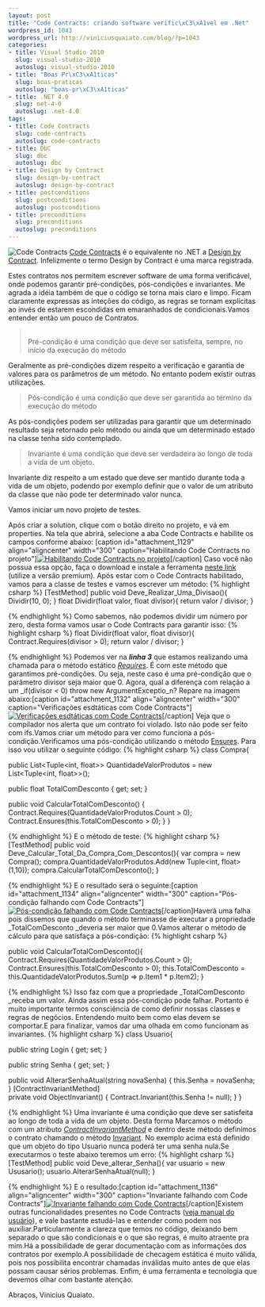 ```yaml
--- 
layout: post
title: "Code Contracts: criando software verific\xC3\xA1vel em .Net"
wordpress_id: 1043
wordpress_url: http://viniciusquaiato.com/blog/?p=1043
categories: 
- title: Visual Studio 2010
  slug: visual-studio-2010
  autoslug: visual-studio-2010
- title: "Boas Pr\xC3\xA1ticas"
  slug: boas-praticas
  autoslug: "boas-pr\xC3\xA1ticas"
- title: .NET 4.0
  slug: net-4-0
  autoslug: .net-4.0
tags: 
- title: Code Contracts
  slug: code-contracts
  autoslug: code-contracts
- title: DbC
  slug: dbc
  autoslug: dbc
- title: Design by Contract
  slug: design-by-contract
  autoslug: design-by-contract
- title: postconditions
  slug: postconditions
  autoslug: postconditions
- title: preconditions
  slug: preconditions
  autoslug: preconditions
---
```

![Code Contracts](http://viniciusquaiato.com/images_posts/dd491992.codecontracts_projecten-us-150x150.png "Code Contracts")
[Code Contracts](http://msdn.microsoft.com/en-us/devlabs/dd491992.aspx) é o equivalente no .NET a [Design by Contract](http://en.wikipedia.org/wiki/Design_by_contract). Infelizmente o termo Design by Contract é uma marca registrada.

Estes contratos nos permitem escrever software de uma forma verificável, onde podemos garantir pré-condições, pós-condições e invariantes.
Me agrada a idéia também de que o código se torna mais claro e limpo. Ficam claramente expressas as inteções do código, as regras se tornam explícitas ao invés de estarem escondidas em emaranhados de condicionais.Vamos entender então um pouco de Contratos.<br /><blockquote>  
Pré-condição é uma condição que deve ser satisfeita, sempre, no início da execução do método
</blockquote>
Geralmente as pré-condições dizem respeito a verificação e garantia de valores para os parâmetros de um método. No entanto podem existir outras utilizações.
<blockquote>  
Pós-condição é uma condição que deve ser garantida ao término da execução do método
</blockquote>
As pós-condições podem ser utilizadas para garantir que um determinado resultado seja retornado pelo método ou ainda que um determinado estado na classe tenha sido contemplado.
<blockquote>  
Invariante é uma condição que deve ser verdadeira ao longo de toda a vida de um objeto.
</blockquote>
Invariante diz respeito a um estado que deve ser mantido durante toda a vida de um objeto, podendo por exemplo definir que o valor de um atributo da classe que não pode ter determinado valor nunca.

Vamos iniciar um novo projeto de testes. 

Após criar a solution, clique com o botão direito no projeto, e vá em properties. Na tela que abrirá, selecione a aba Code Contracts e habilite os campos conforme abaixo:
[caption id="attachment_1129" align="aligncenter" width="300" caption="Habilitando Code Contracts no projeto"][![Habilitando Code Contracts no projeto](http://viniciusquaiato.com/images_posts/Habilitando-300x237.jpg "Habilitando Code Contracts no projeto")](http://viniciusquaiato.com/images_posts/Habilitando.jpg)[/caption]
Caso você não possua essa opção, faça o download e instale a ferramenta [neste link](http://msdn.microsoft.com/en-us/devlabs/dd491992.aspx) (utilize a versão premium).
Após estar com o Code Contracts habilitado, vamos para a classe de testes e vamos escrever um método:
{% highlight csharp %}
[TestMethod]
public void Deve_Realizar_Uma_Divisao(){    Dividir(10, 0);
    }
float Dividir(float valor, float divisor){
return valor / divisor;
    }

{% endhighlight %}
Como sabemos, não podemos dividir um número por zero, desta forma vamos usar o Code Contracts para garantir isso:
{% highlight csharp %}
float Dividir(float valor, float divisor){    Contract.Requires(divisor > 0);
return valor / divisor;
    }

{% endhighlight %}
Podemos ver na **_linha 3_** que estamos realizando uma chamada para o método estático _[Requires](http://msdn.microsoft.com/en-us/library/system.diagnostics.contracts.contract.requires.aspx)_. É com este método que garantimos pré-condições. Ou seja, neste caso é uma pré-condição que o parâmetro divisor seja maior que 0. Agora, qual a diferença com relação a um _if(divisor < 0) throw new ArgumentExceptio_n? Repare na imagem abaixo:[caption id="attachment_1132" align="aligncenter" width="300" caption="Verificações esdtáticas com Code Contracts"][![Verificações esdtáticas com Code Contracts](http://viniciusquaiato.com/images_posts/Code-Contracts-cheking-300x94.jpg "Verificações esdtáticas com Code Contracts")](http://viniciusquaiato.com/images_posts/Code-Contracts-cheking.jpg)[/caption] Veja que o compilador nos alerta que um contrato foi violado. Isto não pode ser feito com ifs.Vamos criar um método para ver como funciona a pós-condição.Verificamos uma pós-condição utilizando o método [Ensures](http://msdn.microsoft.com/en-us/library/system.diagnostics.contracts.contract.ensures.aspx). Para isso vou utilizar o seguinte código:
{% highlight csharp %}
class Compra{    

public List<Tuple<int, float>> QuantidadeValorProdutos = new List<Tuple<int, float>>();
    
public float TotalComDesconto { get;
    set;
    }
    
public void CalcularTotalComDesconto()    {        Contract.Requires(QuantidadeValorProdutos.Count > 0);
    Contract.Ensures(this.TotalComDesconto > 0);
    }
}

{% endhighlight %}
E o método de teste:
{% highlight csharp %}
[TestMethod]
public void Deve_Calcular_Total_Da_Compra_Com_Descontos(){
var compra = new Compra();
    compra.QuantidadeValorProdutos.Add(new Tuple<int, float>(1,10));
    compra.CalcularTotalComDesconto();
    }

{% endhighlight %}
E o resultado será o seguinte:[caption id="attachment_1134" align="aligncenter" width="300" caption="Pós-condição falhando com Code Contracts"][![Pós-condição falhando com Code Contracts](http://viniciusquaiato.com/images_posts/poscondition-failed-300x139.jpg "Pós-condição falhando com Code Contracts")](http://viniciusquaiato.com/images_posts/poscondition-failed.jpg)[/caption]Haverá uma falha pois dissemos que quando o método terminasse de executar a propriedade _TotalComDesconto _deveria ser maior que 0.Vamos alterar o método de cálculo para que satisfaça a pós-condição:
{% highlight csharp %}

public void CalcularTotalComDesconto(){    Contract.Requires(QuantidadeValorProdutos.Count > 0);
    Contract.Ensures(this.TotalComDesconto > 0);
    this.TotalComDesconto = this.QuantidadeValorProdutos.Sum(p => p.Item1 * p.Item2);
    }

{% endhighlight %}
Isso faz com que a propriedade _TotalComDesconto _receba um valor. Ainda assim essa pós-condição pode falhar. Portanto é muito importante termos consciência de como definir nossas classes e regras de negócios. Entendendo muito bem como elas devem se comportar.E para finalizar, vamos dar uma olhada em como funcionam as invariantes.
{% highlight csharp %}
class Usuario{    

public string Login { get;
    set;
    }
    
public string Senha { get;
    set;
    }
    
public void AlterarSenhaAtual(string novaSenha)    {        this.Senha = novaSenha;
    }
    [ContractInvariantMethod]    
private void ObjectInvariant()    {        Contract.Invariant(this.Senha != null);
    }
}

{% endhighlight %}
Uma invariante é uma condição que deve ser satisfeita ao longo de toda a vida de um objeto. Desta forma Marcamos o método com um atributo _[ContractInvariantMethod](http://msdn.microsoft.com/en-us/library/system.diagnostics.contracts.contractinvariantmethodattribute.aspx)_ e dentro deste método definimos o contrato chamando o método [Invariant](http://msdn.microsoft.com/en-us/library/system.diagnostics.contracts.contract.invariant.aspx). No exemplo acima está definido que um objeto do tipo Usuario nunca poderá ter uma senha nula.Se executarmos o teste abaixo teremos um erro:
{% highlight csharp %}
[TestMethod]
public void Deve_alterar_Senha(){
var usuario = new Ususario();
    usuario.AlterarSenhaAtual(null);
    }

{% endhighlight %}
E o resultado:[caption id="attachment_1136" align="aligncenter" width="300" caption="Invariante falhando com Code Contracts"][![Invariante falhando com Code Contracts](http://viniciusquaiato.com/images_posts/invariant-300x139.jpg "Invariante falhando com Code Contracts")](http://viniciusquaiato.com/images_posts/invariant.jpg)[/caption]Existem outras funcionalidades presentes no Code Contracts ([veja manual do usuário](http://research.microsoft.com/en-us/projects/contracts/userdoc.pdf)), e vale bastante estudá-las e entender como podem nos auxiliar.Particularmente a clareza que temos no código, deixando bem separado o que são condicionais e o que são regras, é muito atraente pra mim.Há a possibilidade de gerar documentação com as informações dos contratos por exemplo.A possibilidade de checagem estática é muito válida, pois nos possibilita encontrar chamadas inválidas muito antes de que elas possam causar sérios problemas. Enfim, é uma ferramenta e tecnologia que devemos olhar com bastante atenção.

Abraços,
Vinicius Quaiato.
